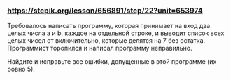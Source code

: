 ### https://stepik.org/lesson/656891/step/22?unit=653974

Требовалось написать программу, которая принимает на вход два целых числа  a и b, каждое на отдельной строке, и выводит список всех целых чисел от 
включительно, которые делятся на 7 без остатка. Программист торопился и написал программу неправильно.


Найдите и исправьте все ошибки, допущенные в этой программе (их ровно 5).
